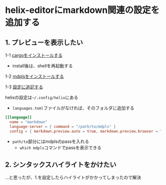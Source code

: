 # helix-editorにmarkdown関連の設定を追加する

## 1. プレビューを表示したい

1-1
[cargoをインストールする](https://doc.rust-lang.org/cargo/getting-started/installation.html)

- install後は、shellを再起動する

1-2 [mdplsをインストールする](https://github.com/euclio/mdpls)

1-3 [設定に追記する](https://github.com/helix-editor/helix/issues/2824)

helixの設定は`~/.config/helix`にある

- `languages.toml`ファイルがなければ、そのフォルダに追加する

```toml
[[language]]
  name = "markdown"
  language-server = { command = "/path/to/mdpls" }
  config = { markdown.preview.auto = true, markdown.preview.browser = "firefox" }
```

- `path/to`部分にはmdplsのpassを入れる
  - `which mdpls`コマンドでpassを表示できる

## 2. シンタックスハイライトをかけたい

...と思ったが、1.を設定したらハイライトがかかってしまったので解決
